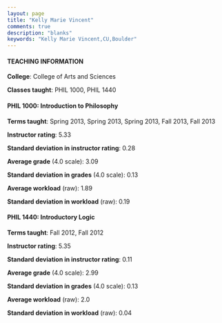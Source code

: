 ```yaml
---
layout: page
title: "Kelly Marie Vincent" 
comments: true
description: "blanks"
keywords: "Kelly Marie Vincent,CU,Boulder"
---
```

<head>
<script src="https://ajax.googleapis.com/ajax/libs/jquery/2.1.3/jquery.min.js"></script>
<script src="https://dl.dropboxusercontent.com/s/pc42nxpaw1ea4o9/highcharts.js?dl=0"></script>
<!-- <script src="../assets/js/highcharts.js"></script> -->
<style type="text/css">@font-face {
	font-family: "Bebas Neue";
	src: url(https://www.filehosting.org/file/details/544349/BebasNeue Regular.otf) format("opentype");
	}
	h1.Bebas { 
		font-family: "Bebas Neue", Verdana, Tahoma;
	}
</style>
</head>
	   
#### TEACHING INFORMATION

**College**: College of Arts and Sciences

**Classes taught**: PHIL 1000, PHIL 1440

#### PHIL 1000: Introduction to Philosophy

**Terms taught**: Spring 2013, Spring 2013, Spring 2013, Fall 2013, Fall 2013

**Instructor rating**: 5.33

**Standard deviation in instructor rating**: 0.28

**Average grade** (4.0 scale): 3.09

**Standard deviation in grades** (4.0 scale): 0.13

**Average workload** (raw): 1.89

**Standard deviation in workload** (raw): 0.19

#### PHIL 1440: Introductory Logic

**Terms taught**: Fall 2012, Fall 2012

**Instructor rating**: 5.35

**Standard deviation in instructor rating**: 0.11

**Average grade** (4.0 scale): 2.99

**Standard deviation in grades** (4.0 scale): 0.13

**Average workload** (raw): 2.0

**Standard deviation in workload** (raw): 0.04

